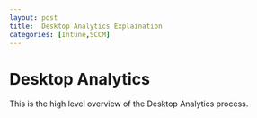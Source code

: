 ```yaml
---
layout: post
title:  Desktop Analytics Explaination
categories: [Intune,SCCM]
---
```


# Desktop Analytics

This is the high level overview of the Desktop Analytics process.

